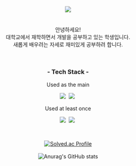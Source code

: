 <h1 align="center">
  <img src ="https://capsule-render.vercel.app/api?type=cylinder&color=gradient&height=360&section=header&text=Welcome!&desc=iwasdobby%27s%20Github%20Profile&fontSize=90"/>
</h1>
<p align="center"><br>
  안녕하세요! <br>
  대학교에서 재학하면서 개발을 공부하고 있는 학생입니다.<br>
  새롭게 배우려는 자세로 재미있게 공부하려 합니다.<br>
</p><br>

<h3 align="center">- Tech Stack -</h3>
<p align="center"> Used as the main</p>
<p align = "center">
  <img src="https://img.shields.io/badge/C-A8B9CC?style=flat-square&logo=C&logoColor=white"/>&nbsp;
  <img src="https://img.shields.io/badge/Linux-FCC624?style=flat-square&logo=Linux&logoColor=white"/>&nbsp;
</p>
<p align="center"> Used at least once</p>
  <p align ="center">
  <img src="https://img.shields.io/badge/Unity-000000?style=flat-square&logo=Unity&logoColor=white"/>&nbsp;
  <img src="https://img.shields.io/badge/Python-3776AB?style=flat-square&logo=Python&logoColor=white"/>&nbsp;
</p>

<br>
<div align = center>

[![Solved.ac Profile](http://mazassumnida.wtf/api/v2/generate_badge?boj=gkdldy132)](https://solved.ac/boj=gkdldy132) <br><br>
![Anurag's GitHub stats](https://github-readme-stats.vercel.app/api?username=iwasdobby&show_icons=true&theme=default_repocard)

  
</div>
<br>
